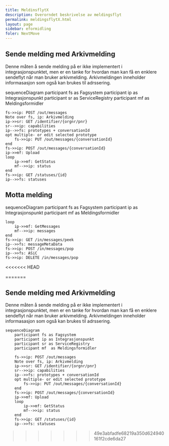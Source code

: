 ```yaml
---
title: MeldinsflytX
description: Overorndet beskrivelse av meldingsflyt
permalink: meldingsflytX.html
layout: page
sidebar: eformidling
foler: NextMove
---
```



## Sende melding med Arkivmelding 

 Denne måten å sende melding på er ikke implementert i integrasjonspunktet, men er en tanke for hvordan man kan få en enklere sendeflyt når man bruker arkivmelding. Arkivmeldingen inneholder informasasjon som også kan brukes til adrssering. 

<div class="mermaid">

sequenceDiagram
    participant fs as Fagsystem
    participant ip as Integrasjonspunkt
    participant sr as ServiceRegistry
    participant mf  as Meldingsformidler
    
    fs->>ip: POST /out/messages    
    Note over fs, ip: Arkivmelding
    ip->>sr: GET /identifier/{orgnr/pnr}
    sr-->>ip: capabilities
    ip-->>fs: prototypes + conversationId
    opt multiple- or edit selected prototype
        fs->>ip: PUT /out/messages/{conversationId}
    end
    fs->>ip: POST /out/messages/{conversationId}
    ip->>mf: Upload
    loop 
        ip->>mf: GetStatus
        mf-->>ip: status
    end
    fs->>ip: GET /statuses/{id}
    ip-->>fs: statuses


</div>


## Motta melding

<div class="mermaid">

sequenceDiagram
    participant fs as Fagsystem
    participant ip as Integrasjonspunkt
    participant mf  as Meldingsformidler

    loop
        ip->>mf: GetMessages
        mf-->>ip: messages
    end
    fs->>ip: GET /in/messages/peek 
    ip-->>fs: messageMetaData
    fs->>ip: POST /in/messages/pop
    ip-->>fs: ASiC
    fs->>ip: DELETE /in/messages/pop

<<<<<<< HEAD
</div>


=======
</div>   


## Sende melding med Arkivmelding 

Denne måten å sende melding på er ikke implementert i integrasjonspunktet, men er en tanke for hvordan man kan få en enklere sendeflyt når man bruker arkivmelding. Arkivmeldingen inneholder informasasjon som også kan brukes til adrssering.

<!-- <div class="mermaid"> -->
```mermaid
sequenceDiagram
    participant fs as Fagsystem
    participant ip as Integrasjonspunkt
    participant sr as ServiceRegistry
    participant mf  as Meldingsformidler
    
    fs->>ip: POST /out/messages    
    Note over fs, ip: Arkivmelding
    ip->>sr: GET /identifier/{orgnr/pnr}
    sr-->>ip: capabilities
    ip-->>fs: prototypes + conversationId
    opt multiple- or edit selected prototype
        fs->>ip: PUT /out/messages/{conversationId}
    end
    fs->>ip: POST /out/messages/{conversationId}
    ip->>mf: Upload
    loop 
        ip->>mf: GetStatus
        mf-->>ip: status
    end
    fs->>ip: GET /statuses/{id}
    ip-->>fs: statuses
```

<!-- </div>     -->
 
>>>>>>> 49e3abfadfe68219a350d624940161f2cde6da27

